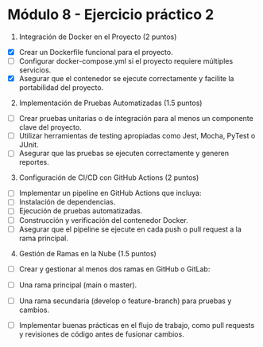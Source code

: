 # Módulo 8 - Ejercicio práctico 2

1. Integración de Docker en el Proyecto (2 puntos)

- [x] Crear un Dockerfile funcional para el proyecto.
- [ ] Configurar docker-compose.yml si el proyecto requiere múltiples servicios.
- [x] Asegurar que el contenedor se ejecute correctamente y facilite la portabilidad del proyecto.

2. Implementación de Pruebas Automatizadas (1.5 puntos)

- [ ] Crear pruebas unitarias o de integración para al menos un componente clave del proyecto.
- [ ] Utilizar herramientas de testing apropiadas como Jest, Mocha, PyTest o JUnit.
- [ ] Asegurar que las pruebas se ejecuten correctamente y generen reportes.

3. Configuración de CI/CD con GitHub Actions (2 puntos)

- [ ] Implementar un pipeline en GitHub Actions que incluya:
- [ ] Instalación de dependencias.
- [ ] Ejecución de pruebas automatizadas.
- [ ] Construcción y verificación del contenedor Docker.
- [ ] Asegurar que el pipeline se ejecute en cada push o pull request a la rama principal.

4. Gestión de Ramas en la Nube (1.5 puntos)

- [ ] Crear y gestionar al menos dos ramas en GitHub o GitLab:
- [ ] Una rama principal (main o master).
- [ ] Una rama secundaria (develop o feature-branch) para pruebas y cambios.

- [ ] Implementar buenas prácticas en el flujo de trabajo, como pull requests y revisiones de código antes de fusionar cambios.
